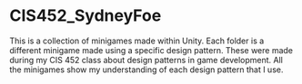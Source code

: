 # CIS452_SydneyFoe

This is a collection of minigames made within Unity. Each folder is a different minigame made using a specific design pattern.
These were made during my CIS 452 class about design patterns in game development. All the minigames show my understanding of
each design pattern that I use.
